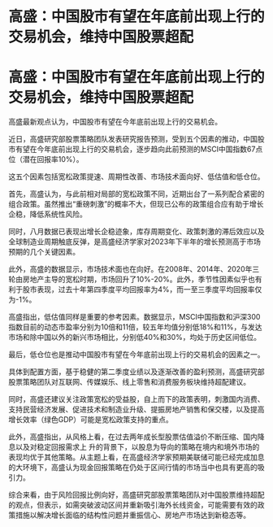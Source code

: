 # 高盛：中国股市有望在年底前出现上行的交易机会，维持中国股票超配

# 高盛：中国股市有望在年底前出现上行的交易机会，维持中国股票超配

高盛最新观点认为，中国股市有望在今年底前出现上行的交易机会。

近日，高盛研究部股票策略团队发表研究报告预测，受到五个因素的推动，中国股市有望在今年底前出现上行的交易机会，逐步趋向此前预测的MSCI中国指数67点位（潜在回报率10%）。

这五个因素包括宽松政策提速、周期性改善、市场技术面向好、低估值和低仓位。

首先，高盛认为，与此前相对局部的宽松政策不同，近期出台了一系列配合紧密的组合政策。虽然推出“重磅刺激”的概率不大，但现已公布的政策组合应有助于增长企稳，降低系统性风险。

同时，八月数据已表现出增长企稳迹象，库存周期变化、政策刺激的滞后效应以及全球制造业周期触底反弹，是高盛经济学家对2023年下半年的增长预测高于市场预期的几个关键因素。

此外，高盛的数据显示，市场技术面也在向好。在2008年、2014年、2020年三轮由房地产主导的宽松时期，市场回升了10%-20%。此外，季节性因素似乎也有利于股市表现，过去十年第四季度平均回报率为4%，而一至三季度平均回报率仅为-1%。

高盛指出，低估值同样是重要的参考因素。数据显示，MSCI中国指数和沪深300指数目前的动态市盈率分别为10倍和11倍，较五年均值分别低18%和11%，与发达市场和除中国以外的新兴市场相比，分别低40%和30%，均处于历史区间低位。

最后，低仓位也是推动中国股市有望在今年底前出现上行的交易机会的因素之一。

具体到配置方面，基于稳健的第二季度业绩以及逐渐改善的盈利预测，高盛研究部股票策略团队对互联网、传媒娱乐、线上零售和消费服务板块维持超配建议。

同时，高盛还建议关注政策宽松的受益股，自上而下的政策表明，刺激国内消费、支持民营经济发展、促进技术和制造业升级、提振房地产销售和保交楼，以及提高增长效率（绿色GDP）可能是宽松政策支持的重点。

此外，高盛指出，从风格上看，在过去两年成长型股票估值溢价不断压缩、国内降息以及对稳定回报需求上
升的背景下，以股息为导向的策略在境内和境外市场的表现均优于其他策略。从主题上看，在高盛经济学家预期美联储可能已经完成加息的大环境下，高盛认为现金回报策略在仍处于区间行情的市场当中也具有更高的吸引力。

综合来看，由于风险回报比例向好，高盛研究部股票策略团队对中国股票维持超配的观点，但表示，如需突破波动区间并重新吸引海外长线资金，可能需要有效的政策措施以解决增长面临的结构性问题并重振信心、房地产市场达到新稳态等。

